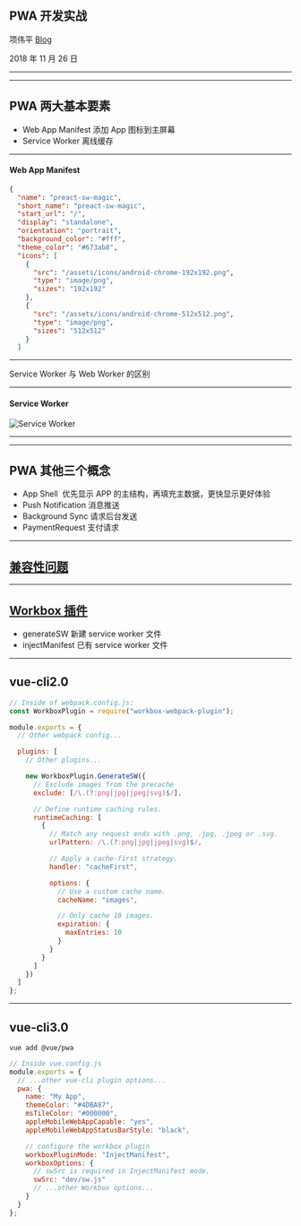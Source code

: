 ## PWA 开发实战

项伟平 [Blog](https://brandonxiang.vercel.app/)

2018 年 11 月 26 日

---

<!-- .slide: data-background="white" data-background-image="https://keynote.vercel.app/img/qrcode.jpg" data-background-size="contain" -->

---

## PWA 两大基本要素

- Web App Manifest 添加 App 图标到主屏幕
- Service Worker 离线缓存

---

#### Web App Manifest

```json
{
  "name": "preact-sw-magic",
  "short_name": "preact-sw-magic",
  "start_url": "/",
  "display": "standalone",
  "orientation": "portrait",
  "background_color": "#fff",
  "theme_color": "#673ab8",
  "icons": [
    {
      "src": "/assets/icons/android-chrome-192x192.png",
      "type": "image/png",
      "sizes": "192x192"
    },
    {
      "src": "/assets/icons/android-chrome-512x512.png",
      "type": "image/png",
      "sizes": "512x512"
    }
  ]

```

---

Service Worker 与 Web Worker 的区别

---

#### Service Worker

![Service Worker](https://keynote.vercel.app/img/stale-while-revalidate.png)

---

<!-- .slide: data-background="white" data-background-image="https://keynote.vercel.app/img/pwa-chrome.png" data-background-size="contain" -->

---

## PWA 其他三个概念

- App Shell  优先显示 APP 的主结构，再填充主数据，更快显示更好体验
- Push Notification 消息推送
- Background Sync 请求后台发送
- PaymentRequest 支付请求

---

## [兼容性问题](https://lavas.baidu.com/ready)

---

## [Workbox 插件](https://developers.google.com/web/tools/workbox/)

- generateSW 新建 service worker 文件
- injectManifest 已有 service worker 文件

---

## vue-cli2.0

```javascript
// Inside of webpack.config.js:
const WorkboxPlugin = require("workbox-webpack-plugin");

module.exports = {
  // Other webpack config...

  plugins: [
    // Other plugins...

    new WorkboxPlugin.GenerateSW({
      // Exclude images from the precache
      exclude: [/\.(?:png|jpg|jpeg|svg)$/],

      // Define runtime caching rules.
      runtimeCaching: [
        {
          // Match any request ends with .png, .jpg, .jpeg or .svg.
          urlPattern: /\.(?:png|jpg|jpeg|svg)$/,

          // Apply a cache-first strategy.
          handler: "cacheFirst",

          options: {
            // Use a custom cache name.
            cacheName: "images",

            // Only cache 10 images.
            expiration: {
              maxEntries: 10
            }
          }
        }
      ]
    })
  ]
};
```

---

## vue-cli3.0

```shell
vue add @vue/pwa
```

```javascript
// Inside vue.config.js
module.exports = {
  // ...other vue-cli plugin options...
  pwa: {
    name: "My App",
    themeColor: "#4DBA87",
    msTileColor: "#000000",
    appleMobileWebAppCapable: "yes",
    appleMobileWebAppStatusBarStyle: "black",

    // configure the workbox plugin
    workboxPluginMode: "InjectManifest",
    workboxOptions: {
      // swSrc is required in InjectManifest mode.
      swSrc: "dev/sw.js"
      // ...other Workbox options...
    }
  }
};
```
